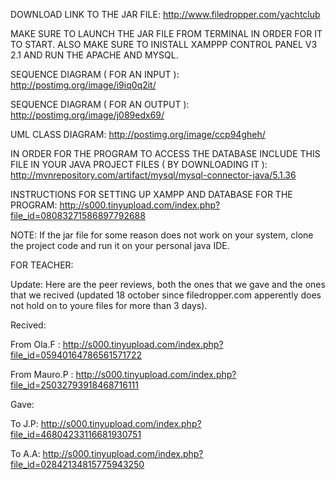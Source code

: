
DOWNLOAD LINK TO THE JAR FILE: http://www.filedropper.com/yachtclub 

MAKE SURE TO LAUNCH THE JAR FILE FROM TERMINAL IN ORDER FOR IT TO START.
ALSO MAKE SURE TO INISTALL XAMPPP CONTROL PANEL V3 2.1 AND RUN THE APACHE
AND MYSQL.

SEQUENCE DIAGRAM ( FOR AN INPUT ): http://postimg.org/image/i9iq0q2it/

SEQUENCE DIAGRAM ( FOR AN OUTPUT ): http://postimg.org/image/j089edx69/

UML CLASS DIAGRAM: http://postimg.org/image/ccp94gheh/ 

IN ORDER FOR THE PROGRAM TO ACCESS THE DATABASE INCLUDE THIS FILE IN YOUR JAVA PROJECT FILES ( BY DOWNLOADING IT ): http://mvnrepository.com/artifact/mysql/mysql-connector-java/5.1.36

INSTRUCTIONS FOR SETTING UP XAMPP AND DATABASE FOR THE PROGRAM: http://s000.tinyupload.com/index.php?file_id=08083271586897792688

NOTE: If the jar file for some reason does not work on your system, clone the project code and run it on your personal java IDE.

FOR TEACHER: 

Update: Here are the peer reviews, both the ones that we gave and the ones that we recived (updated 18 october since filedropper.com apperently does not hold on to youre files for more than 3 days). 

Recived: 

From Ola.F : http://s000.tinyupload.com/index.php?file_id=05940164786561571722

From Mauro.P : http://s000.tinyupload.com/index.php?file_id=25032793918468716111 

Gave: 

To J.P: http://s000.tinyupload.com/index.php?file_id=46804233116681930751 

To A.A: http://s000.tinyupload.com/index.php?file_id=02842134815775943250 
